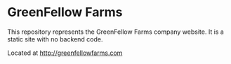 # GreenFellow Farms

This repository represents the GreenFellow Farms company website. It is a static site with no backend code.

Located at http://greenfellowfarms.com
